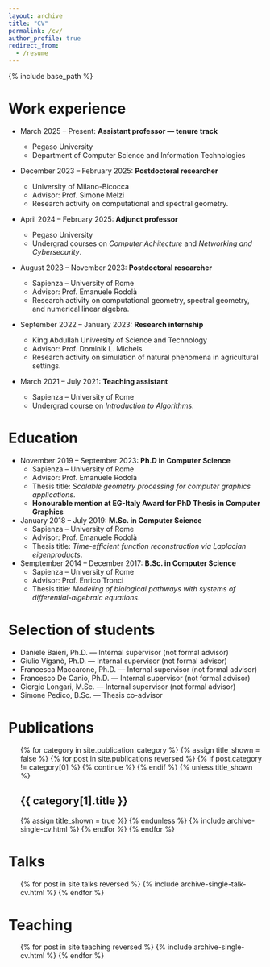 ```yaml
---
layout: archive
title: "CV"
permalink: /cv/
author_profile: true
redirect_from:
  - /resume
---
```


{% include base_path %}

Work experience
======
* March 2025 &ndash; Present: **Assistant professor &mdash; tenure track**
  * Pegaso University
  * Department of Computer Science and Information Technologies

* December 2023 &ndash; February 2025: **Postdoctoral researcher**
  * University of Milano-Bicocca
  * Advisor: Prof. Simone Melzi
  * Research activity on computational and spectral geometry.

* April 2024 &ndash; February 2025: **Adjunct professor**
  * Pegaso University
  * Undergrad courses on *Computer Achitecture* and *Networking and Cybersecurity*.

* August 2023 &ndash; November 2023: **Postdoctoral researcher**
  * Sapienza &ndash; University of Rome
  * Advisor: Prof. Emanuele Rodolà
  * Research activity on computational geometry, spectral geometry, and numerical linear algebra.

* September 2022 &ndash; January 2023: **Research internship**
  * King Abdullah University of Science and Technology
  * Advisor: Prof. Dominik L. Michels
  * Research activity on simulation of natural phenomena in agricultural settings.

* March 2021 &ndash; July 2021: **Teaching assistant**
  * Sapienza &ndash; University of Rome
  * Undergrad course on *Introduction to Algorithms*.

Education
======
* November 2019 &ndash; September 2023: **Ph.D in Computer Science**
  * Sapienza &ndash; University of Rome
  * Advisor: Prof. Emanuele Rodolà
  * Thesis title: *Scalable geometry processing for computer graphics applications*.
  * **Honourable mention at EG-Italy Award for PhD Thesis in Computer Graphics**
* January 2018 &ndash; July 2019: **M.Sc. in Computer Science**
  * Sapienza &ndash; University of Rome
  * Advisor: Prof. Emanuele Rodolà
  * Thesis title: *Time-efficient function reconstruction via Laplacian eigenproducts*.
* Semptember 2014 &ndash; December 2017: **B.Sc. in Computer Science**
  * Sapienza &ndash; University of Rome
  * Advisor: Prof. Enrico Tronci
  * Thesis title: *Modeling of biological pathways with systems of differential-algebraic equations*.

Selection of students
======
* Daniele Baieri, Ph.D. &mdash; Internal supervisor (not formal advisor)
* Giulio Viganò, Ph.D. &mdash; Internal supervisor (not formal advisor)
* Francesca Maccarone, Ph.D. &mdash; Internal supervisor (not formal advisor)
* Francesco De Canio, Ph.D. &mdash; Internal supervisor (not formal advisor)
* Giorgio Longari, M.Sc. &mdash; Internal supervisor (not formal advisor)
* Simone Pedico, B.Sc. &mdash; Thesis co-advisor

Publications
======
  <ul>{% for category in site.publication_category  %}
    {% assign title_shown = false %}
    {% for post in site.publications reversed %}
      {% if post.category != category[0] %}
        {% continue %}
      {% endif %}
      {% unless title_shown %}
        <h2>{{ category[1].title }}</h2>
        {% assign title_shown = true %}
      {% endunless %}
      {% include archive-single-cv.html %}
    {% endfor %}
  {% endfor %}</ul>
  
Talks
======
  <ul>{% for post in site.talks reversed %}
    {% include archive-single-talk-cv.html  %}
  {% endfor %}</ul>
  
Teaching
======
  <ul>{% for post in site.teaching reversed %}
    {% include archive-single-cv.html %}
  {% endfor %}</ul>
